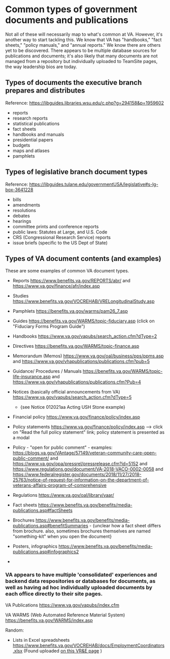 # Common types of government documents and publications

Not all of these will necessarily map to what's common at VA. However, it's another way to start tackling this. We know that VA has "handbooks," "fact sheets," "policy manuals," and "annual reports." We know there are others yet to be discovered. There appears to be multiple database sources for publications and documents; it's also likely that many documents are not managed from a repository but individually uploaded to TeamSite pages, the way leadership bios are today. 



## Types of documents the executive branch prepares and distributes

Reference:  https://libguides.libraries.wsu.edu/c.php?g=294158&p=1959602

- reports
- research reports
- statistical publications
- fact sheets
- handbooks and manuals
- presidential papers
- budgets
- maps and atlases 
- pamphlets


## Types of legislative branch document types

Reference: https://libguides.tulane.edu/governmentUSA/legislative#s-lg-box-3641228

- bills
- amendments
- resolutions
- debates
- hearings
- committee prints and conference reports
- public laws: Statutes at Large, and U.S. Code
- CRS (Congressional Research Service) reports
- issue briefs (specific to the US Dept of State)


## Types of VA document contents (and examples)

These are some examples of common VA document types. 

- Reports https://www.benefits.va.gov/REPORTS/abr/  and https://www.va.gov/finance/afr/index.asp
- Studies https://www.benefits.va.gov/VOCREHAB/VRELongitudinalStudy.asp
- Pamphlets https://benefits.va.gov/warms/pam26_7.asp
- Guides https://benefits.va.gov/WARMS/topic-fiduciary.asp (click on "Fiduciary Forms Program Guide")
- Handbooks https://www.va.gov/vapubs/search_action.cfm?dType=2
- Directives https://benefits.va.gov/WARMS/topic-finance.asp
- Memorandum (Memos) https://www.va.gov/oal/business/pps/ppms.asp and https://www.va.gov/vhapublications/publications.cfm?pub=5
- Guidance/ Procedures / Manuals https://benefits.va.gov/WARMS/topic-life-insurance.asp and https://www.va.gov/vhapublications/publications.cfm?Pub=4
- Notices (basically official announcements from VA) https://www.va.gov/vapubs/search_action.cfm?dType=5  
    - {see Notice 012021aa Acting USH Stone example}
- Financial policy https://www.va.gov/finance/policy/index.asp
- Policy statements https://www.va.gov/finance/policy/index.asp --> click on "Read the full policy statement" link; policy statement is presented as a modal
- Policy - "open for public comment" - examples: https://blogs.va.gov/VAntage/57149/veteran-community-care-open-public-comment/ and https://www.va.gov/opa/pressrel/pressrelease.cfm?id=5152 and https://www.regulations.gov/document/VA-2018-VACO-0002-0058 and https://www.federalregister.gov/documents/2018/11/27/2018-25763/notice-of-request-for-information-on-the-department-of-veterans-affairs-program-of-comprehensive 

- Regulations https://www.va.gov/oal/library/vaar/
- Fact sheets https://www.benefits.va.gov/benefits/media-publications.asp#factSheets
- Brochures https://www.benefits.va.gov/benefits/media-publications.asp#benefitSummaries 
        - {unclear how a fact sheet differs from brochure. also, sometimes brochures themselves are named "something-kit" when you open the document}
- Posters, infographics https://www.benefits.va.gov/benefits/media-publications.asp#infographics2
-

### VA appears to have multiple 'consolidated' experiences and backend data respositories or databases for documents, as well as having ad hoc individually uploaded documents by each office directly to their site pages. 

VA Publications https://www.va.gov/vapubs/index.cfm

VA WARMS (Web Automated Reference Material System) https://benefits.va.gov/WARMS/index.asp

Random: 
- Lists in Excel spreadsheets https://www.benefits.va.gov/VOCREHAB/docs/EmploymentCoordinators.xlsx (Found uploaded [on this VR&E page](https://www.benefits.va.gov/VOCREHAB/employers.asp) )


